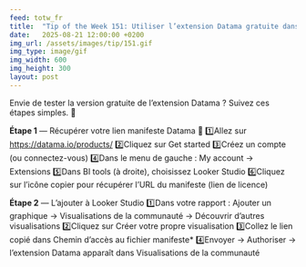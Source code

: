 ```yaml
---
feed: totw_fr
title:  "Tip of the Week 151: Utiliser l’extension Datama gratuite dans Looker Studio"
date:   2025-08-21 12:00:00 +0200
img_url: /assets/images/tip/151.gif
img_type: image/gif
img_width: 600
img_height: 300
layout: post
---
```


Envie de tester la version gratuite de l’extension Datama ? Suivez ces étapes simples. 🚀 

**Étape 1** — Récupérer votre lien manifeste Datama 🔗 
    1️⃣Allez sur https://datama.io/products/ 
    2️⃣Cliquez sur Get started 
    3️⃣Créez un compte (ou connectez-vous) 
    4️⃣Dans le menu de gauche : My account → Extensions 
    5️⃣Dans BI tools (à droite), choisissez Looker Studio 
    6️⃣Cliquez sur l’icône copier pour récupérer l’URL du manifeste (lien de licence) 

**Étape 2** — L’ajouter à Looker Studio 
    1️⃣Dans votre rapport : Ajouter un graphique → Visualisations de la communauté → Découvrir d’autres visualisations 
    2️⃣Cliquez sur Créer votre propre visualisation 
    3️⃣Collez le lien copié dans Chemin d’accès au fichier manifeste* 
    4️⃣Envoyer → Authoriser → l’extension Datama apparaît dans Visualisations de la communauté 
